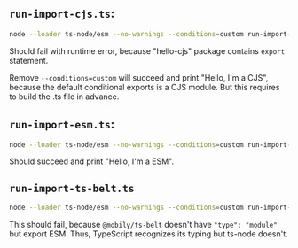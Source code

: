 ## `run-import-cjs.ts`:

```sh
node --loader ts-node/esm --no-warnings --conditions=custom run-import-cjs.ts
```

Should fail with runtime error, because "hello-cjs" package contains `export` statement.

Remove `--conditions=custom` will succeed and print "Hello, I'm a CJS", because the default conditional exports is a CJS module. But this requires to build the .ts file in advance.

## `run-import-esm.ts`:

```sh
node --loader ts-node/esm --no-warnings --conditions=custom run-import-esm.ts
```

Should succeed and print "Hello, I'm a ESM".

## `run-import-ts-belt.ts`

```sh
node --loader ts-node/esm --no-warnings --conditions=custom run-import-ts-belt.ts
```

This should fail, because `@mobily/ts-belt` doesn't have `"type": "module"` but export ESM. Thus, TypeScript recognizes its typing but ts-node doesn't.
